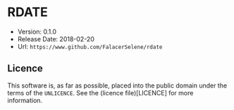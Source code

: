 RDATE
=====

- Version: 0.1.0
- Release Date: 2018-02-20
- Url: `https://www.github.com/FalacerSelene/rdate`

Licence
-------

This software is, as far as possible, placed into the public domain under the
terms of the `UNLICENCE`. See the (licence file)[LICENCE] for more
information.
